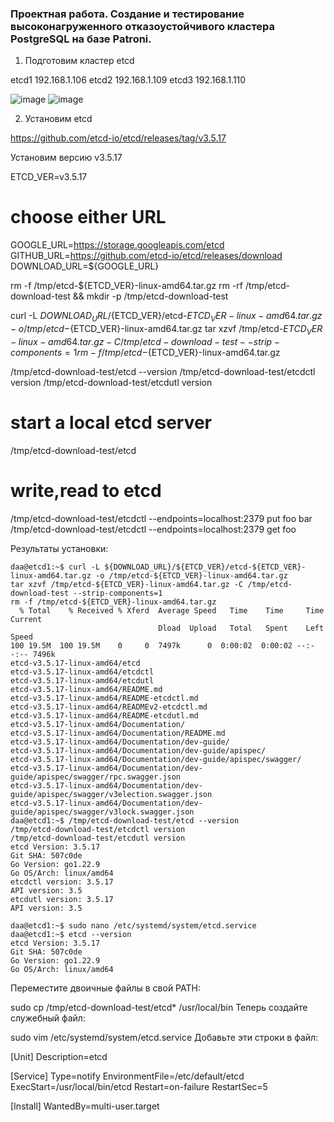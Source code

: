 ### Проектная работа. Создание и тестирование высоконагруженного отказоустойчивого кластера PostgreSQL на базе Patroni.

1. Подготовим кластер etcd

etcd1 192.168.1.106
etcd2 192.168.1.109
etcd3 192.168.1.110

![image](https://github.com/user-attachments/assets/02174db7-6a00-40d2-9936-710762d7f82a)
![image](https://github.com/user-attachments/assets/b3339d60-a147-487c-adaf-e53ca34ee0ce)

2. Установим etcd

https://github.com/etcd-io/etcd/releases/tag/v3.5.17

   Установим версию v3.5.17

   ETCD_VER=v3.5.17

# choose either URL
GOOGLE_URL=https://storage.googleapis.com/etcd
GITHUB_URL=https://github.com/etcd-io/etcd/releases/download
DOWNLOAD_URL=${GOOGLE_URL}

rm -f /tmp/etcd-${ETCD_VER}-linux-amd64.tar.gz
rm -rf /tmp/etcd-download-test && mkdir -p /tmp/etcd-download-test

curl -L ${DOWNLOAD_URL}/${ETCD_VER}/etcd-${ETCD_VER}-linux-amd64.tar.gz -o /tmp/etcd-${ETCD_VER}-linux-amd64.tar.gz
tar xzvf /tmp/etcd-${ETCD_VER}-linux-amd64.tar.gz -C /tmp/etcd-download-test --strip-components=1
rm -f /tmp/etcd-${ETCD_VER}-linux-amd64.tar.gz

/tmp/etcd-download-test/etcd --version
/tmp/etcd-download-test/etcdctl version
/tmp/etcd-download-test/etcdutl version

# start a local etcd server
/tmp/etcd-download-test/etcd

# write,read to etcd
/tmp/etcd-download-test/etcdctl --endpoints=localhost:2379 put foo bar
/tmp/etcd-download-test/etcdctl --endpoints=localhost:2379 get foo

Результаты установки:
```
daa@etcd1:~$ curl -L ${DOWNLOAD_URL}/${ETCD_VER}/etcd-${ETCD_VER}-linux-amd64.tar.gz -o /tmp/etcd-${ETCD_VER}-linux-amd64.tar.gz
tar xzvf /tmp/etcd-${ETCD_VER}-linux-amd64.tar.gz -C /tmp/etcd-download-test --strip-components=1
rm -f /tmp/etcd-${ETCD_VER}-linux-amd64.tar.gz
  % Total    % Received % Xferd  Average Speed   Time    Time     Time  Current
                                 Dload  Upload   Total   Spent    Left  Speed
100 19.5M  100 19.5M    0     0  7497k      0  0:00:02  0:00:02 --:--:-- 7496k
etcd-v3.5.17-linux-amd64/etcd
etcd-v3.5.17-linux-amd64/etcdctl
etcd-v3.5.17-linux-amd64/etcdutl
etcd-v3.5.17-linux-amd64/README.md
etcd-v3.5.17-linux-amd64/README-etcdctl.md
etcd-v3.5.17-linux-amd64/READMEv2-etcdctl.md
etcd-v3.5.17-linux-amd64/README-etcdutl.md
etcd-v3.5.17-linux-amd64/Documentation/
etcd-v3.5.17-linux-amd64/Documentation/README.md
etcd-v3.5.17-linux-amd64/Documentation/dev-guide/
etcd-v3.5.17-linux-amd64/Documentation/dev-guide/apispec/
etcd-v3.5.17-linux-amd64/Documentation/dev-guide/apispec/swagger/
etcd-v3.5.17-linux-amd64/Documentation/dev-guide/apispec/swagger/rpc.swagger.json
etcd-v3.5.17-linux-amd64/Documentation/dev-guide/apispec/swagger/v3election.swagger.json
etcd-v3.5.17-linux-amd64/Documentation/dev-guide/apispec/swagger/v3lock.swagger.json
daa@etcd1:~$ /tmp/etcd-download-test/etcd --version
/tmp/etcd-download-test/etcdctl version
/tmp/etcd-download-test/etcdutl version
etcd Version: 3.5.17
Git SHA: 507c0de
Go Version: go1.22.9
Go OS/Arch: linux/amd64
etcdctl version: 3.5.17
API version: 3.5
etcdutl version: 3.5.17
API version: 3.5

daa@etcd1:~$ sudo nano /etc/systemd/system/etcd.service
daa@etcd1:~$ etcd --version
etcd Version: 3.5.17
Git SHA: 507c0de
Go Version: go1.22.9
Go OS/Arch: linux/amd64
```

Переместите двоичные файлы в свой PATH:

sudo cp /tmp/etcd-download-test/etcd* /usr/local/bin
Теперь создайте служебный файл:

sudo vim /etc/systemd/system/etcd.service
Добавьте эти строки в файл:

[Unit]
Description=etcd

[Service]
Type=notify
EnvironmentFile=/etc/default/etcd
ExecStart=/usr/local/bin/etcd
Restart=on-failure
RestartSec=5

[Install]
WantedBy=multi-user.target
